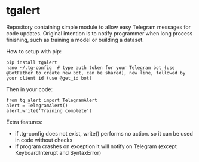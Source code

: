 # tgalert
Repository containing simple module to allow easy Telegram messages for code updates. Original intention is to notify programmer when long process finishing, such as training a model or building a dataset.

How to setup with pip:
```
pip install tgalert
nano ~/.tg-config  # type auth token for your Telegram bot (use @BotFather to create new bot, can be shared), new line, followed by your client id (use @get_id bot)
```

Then in your code:

```
from tg_alert import TelegramAlert
alert = TelegramAlert()
alert.write('Training complete')
```

Extra features:

- if .tg-config does not exist, write() performs no action. so it can be used in code without checks
- if program crashes on exception it will notify on Telegram (except KeyboardInterupt and SyntaxError)
